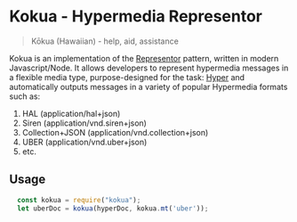 # Kokua - Hypermedia Representor

> Kōkua (Hawaiian) - help, aid, assistance

Kokua is an implementation of the [Representor](https://github.com/the-hypermedia-project/charter#representor-pattern) pattern, written
in modern Javascript/Node. It allows developers to represent hypermedia messages
in a flexible media type, purpose-designed for the task: [Hyper](http://hyperjson.io)
and automatically outputs messages in a variety of popular Hypermedia formats
such as:

1. HAL (application/hal+json)
2. Siren (application/vnd.siren+json)
3. Collection+JSON (application/vnd.collection+json)
4. UBER (application/vnd.uber+json)
5. etc.

## Usage

```Javascript
  const kokua = require("kokua");
  let uberDoc = kokua(hyperDoc, kokua.mt('uber'));
```

